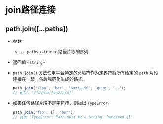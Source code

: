 # join路径连接

## path.join(\[...paths])

*   参数

    *   `...paths` `<string>` 路径片段的序列

*   返回值 `<string>`

*   `path.join()` 方法使用平台特定的分隔符作为定界符将所有给定的 `path` 片段连接在一起，然后规范化生成的路径。

    ```javascript
    path.join('/foo', 'bar', 'baz/asdf', 'quux', '..');
    // 返回: '/foo/bar/baz/asdf'
    ```

*   如果任何路径片段不是字符串，则抛出 `TypeError`。

    ```javascript
    path.join('foo', {}, 'bar');
    // 抛出 'TypeError: Path must be a string. Received {}'
    ```
